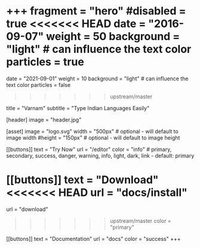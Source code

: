 +++
fragment = "hero"
#disabled = true
<<<<<<< HEAD
date = "2016-09-07"
weight = 50
background = "light" # can influence the text color
particles = true
=======
date = "2021-09-01"
weight = 10
background = "light" # can influence the text color
particles = false
>>>>>>> upstream/master

title = "Varnam"
subtitle = "Type Indian Languages Easily"

[header]
  image = "header.jpg"

[asset]
  image = "logo.svg"
  width = "500px" # optional - will default to image width
  #height = "150px" # optional - will default to image height

[[buttons]]
  text = "Try Now"
  url = "/editor"
  color = "info" # primary, secondary, success, danger, warning, info, light, dark, link - default: primary

[[buttons]]
  text = "Download"
<<<<<<< HEAD
  url = "docs/install"
=======
  url = "download"
>>>>>>> upstream/master
  color = "primary"

[[buttons]]
  text = "Documentation"
  url = "docs"
  color = "success"
+++
